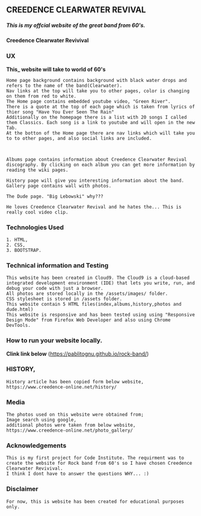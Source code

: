 ## CREEDENCE CLEARWATER REVIVAL

##### This is my offcial website of the great band from 60's. #####

#### Creedence Clearwater Revivival ####



### UX

**This_ website will take to world of 60's**

    Home page background contains background with black water drops and refers to the name of the band(Clearwater). 
    Nav links at the top will take you to other pages, color is changing on them from red to white.  
    The Home page contains embedded youtube video, "Green River".
    There is a quote at the top of each page which is taken from lyrics of thier song "Have You Ever Seen The Rain"
    Additionally on the homepage there is a list with 20 songs I called them Classics. Each song is a link to youtube and will open in the new Tab.
    At the botton of the Home page there are nav links which will take you to to other pages, and also social links are included.



    Albums page contains information about Creedence Clearwater Revival discography. By clicking on each album you can get more information by reading the wiki pages.

    History page will give you interesting information about the band. Gallery page contains wall with photos.

    The Dude page. "Big Lebowski" why???

    He loves Creedence Clearwater Revival and he hates the... This is really cool video clip.



### Technologies Used

    1. HTML,
    2. CSS,
    3. BOOTSTRAP.

### Technical information and Testing

    This website has been created in Cloud9. The Cloud9 is a cloud-based integrated development environment (IDE) that lets you write, run, and debug your code with just a browser.
    All photos are stored locally in the /assets/images/ folder.
    CSS stylesheet is stored in /assets folder.
    This website contain 5 HTML files(index,albums,history,photos and dude.html)
    This website is responsive and has been tested using using "Responsive Design Mode" from Firefox Web Developer and also using Chrome DevTools.

### How to run your website locally.

**Clink link below**
(https://pablitognu.github.io/rock-band/)

### HISTORY,

    History article has been copied form below website,
    https://www.creedence-online.net/history/

### Media

    The photos used on this website were obtained from;
    Image search using google,
    additional photos were taken from below website,
    https://www.creedence-online.net/photo_gallery/
    
### Acknowledgements

    This is my first project for Code Institute. The requirment was to create the website for Rock band from 60's so I have chosen Creedence Clearwater Revivival.
    I think I dont have to answer the questions WHY... :)

### Disclaimer

    For now, this is website has been created for educational purposes only.
    
    